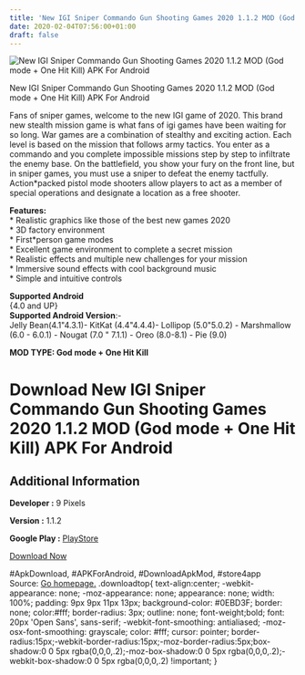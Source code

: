 ```yaml
---
title: 'New IGI Sniper Commando Gun Shooting Games 2020 1.1.2 MOD (God mode + One Hit Kill) APK For Android'
date: 2020-02-04T07:56:00+01:00
draft: false
---
```


![New IGI Sniper Commando Gun Shooting Games 2020 1.1.2 MOD (God mode + One Hit Kill) APK For Android](https://i0.wp.com/apkhome.net/wp-content/uploads/2020/02/New-IGI-Sniper-Commando-Gun-Shooting-Games-2020-1.1.2-MOD-God-mode-One-Hit-Kill.png "New IGI Sniper Commando Gun Shooting Games 2020 1.1.2 MOD (God mode + One Hit Kill) APK For Android")

  

New IGI Sniper Commando Gun Shooting Games 2020 1.1.2 MOD (God mode + One Hit Kill) APK For Android

Fans of sniper games, welcome to the new IGI game of 2020. This brand new stealth mission game is what fans of igi games have been waiting for so long. War games are a combination of stealthy and exciting action. Each level is based on the mission that follows army tactics. You enter as a commando and you complete impossible missions step by step to infiltrate the enemy base. On the battlefield, you show your fury on the front line, but in sniper games, you must use a sniper to defeat the enemy tactfully. Action\*packed pistol mode shooters allow players to act as a member of special operations and designate a location as a free shooter.

**Features:**  
\* Realistic graphics like those of the best new games 2020  
\* 3D factory environment  
\* First\*person game modes  
\* Excellent game environment to complete a secret mission  
\* Realistic effects and multiple new challenges for your mission  
\* Immersive sound effects with cool background music  
\* Simple and intuitive controls

**Supported Android**  
{4.0 and UP}  
**Supported Android Version**:-  
Jelly Bean(4.1"4.3.1)- KitKat (4.4"4.4.4)- Lollipop (5.0"5.0.2) - Marshmallow (6.0 - 6.0.1) - Nougat (7.0 " 7.1.1) - Oreo (8.0-8.1) - Pie (9.0)

**MOD TYPE: God mode + One Hit Kill**

Download New IGI Sniper Commando Gun Shooting Games 2020 1.1.2 MOD (God mode + One Hit Kill) APK For Android
============================================================================================================

Additional Information
----------------------

**Developer :** 9 Pixels

**Version :** 1.1.2

**Google Play :** [PlayStore](https://play.google.com/store/apps/details?id=com.frontline.sniper.commando.shootinggames)

  

[Download Now](https://store4app.co/post/new-igi-sniper-commando-gun-shooting-games-2020-1-1-2-mod-god-mode-one-hit-kill-apk-for-android_1580753497)

  
#ApkDownload, #APKForAndroid, #DownloadApkMod, #store4app  
Source: [Go homepage.](https://store4app.co/post/new-igi-sniper-commando-gun-shooting-games-2020-1-1-2-mod-god-mode-one-hit-kill-apk-for-android_1580753497) .downloadtop{ text-align:center; -webkit-appearance: none; -moz-appearance: none; appearance: none; width: 100%; padding: 9px 9px 11px 13px; background-color: #0EBD3F; border: none; color:#fff; border-radius: 3px; outline: none; font-weight;bold; font: 20px 'Open Sans', sans-serif; -webkit-font-smoothing: antialiased; -moz-osx-font-smoothing: grayscale; color: #fff; cursor: pointer; border-radius:15px;-webkit-border-radius:15px;-moz-border-radius:5px;box-shadow:0 0 5px rgba(0,0,0,.2);-moz-box-shadow:0 0 5px rgba(0,0,0,.2);-webkit-box-shadow:0 0 5px rgba(0,0,0,.2) !important; }